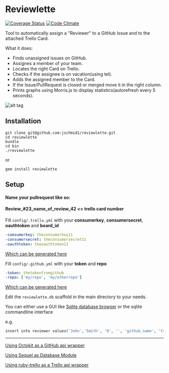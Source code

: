 Reviewlette
===========

[![Coverage Status](https://img.shields.io/coveralls/jschmid1/reviewlette.svg)](https://coveralls.io/r/jschmid1/reviewlette)
[![Code Climate](https://codeclimate.com/github/jschmid1/reviewlette.png)](https://codeclimate.com/github/jschmid1/reviewlette)

Tool to automatically assign a "Reviewer" to a GitHub Issue and to the attached Trello Card.


What it does:

- Finds unassigned issues on GitHub.
- Assignes a member of your team.
- Locates the right Card on Trello.
- Checks if the assignee is on vacation(using tel).
- Adds the assigned member to the Card.
- If the Issue/PullRequest is closed or merged move it in the right column.
- Prints graphs using Morris.js to display statistics(autorefresh every 5 seconds).


![alt tag](http://h.dropcanvas.com/72fj0/graph.jpg)


## Installation

```
git clone git@github.com:jschmid1/reviewlette.git
cd reviewlette
bundle
cd bin
./reviewlette
```

or

```
gem install reviewlette
```


## Setup

#### Name your pullrequest like so:
#### Review_#23_name_of_review_42  <= trello card number

Fill `config/.trello.yml` with your **consumerkey**, **consumersecret**, **oauthtoken** and **board_id**

```yml
-comsumerkey: theconsumerkey11
-consumersecret: theconsumersecret11
-oauthtoken: theoauthtoken11
```

[Which can be generated here](https://trello.com/1/appKey/generate)

Fill `config/.github.yml` with your **token** and **repo**

```yml
-token: thetokenfromgithub
-repo: ['my/repo', 'my/otherrepo']
```

[Which can be generated here](https://github.com/settings/applications/new)


Edit the `reviewlette.db` scaffold in the main directory to your needs.

You can either use a GUI like [Sqlite database browser](http://sqlitebrowser.org/) or the sqlite commandline interface

e.g.

```ruby
insert into reviewer values('John','Smith', '0', '', 'github_name', 'trello_name', 'false', 'tel_name');
```

---

[Using Octokit as a GitHub api wrapper](https://github.com/octokit/octokit.rb)

[Using Sequel as Database Module](https://github.com/jeremyevans/sequel)

[Using ruby-trello as a Trello api wrapper](https://github.com/jeremytregunna/ruby-trello)




